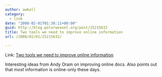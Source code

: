 ```yaml
---
author: awball
category:
  - link
date: "2008-02-01T01:38:11+00:00"
guid: http://blog.polarweasel.org/post/25215632
title: Two tools we need to improve online information
url: /2008/02/01/25215632/

---
```

Link: [Two tools we need to improve online information](http://radar.oreilly.com/archives/2008/01/two_tools_we_ne.html)

Interesting ideas from Andy Oram on improving online docs. Also points out that _most_ information is online-only these days.

